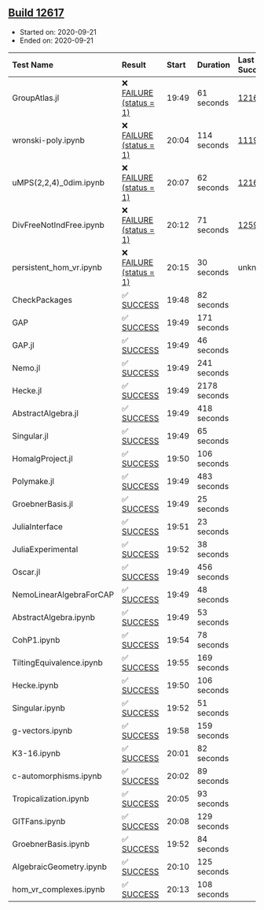## [Build 12617](https://oscarci.mathematik.uni-kl.de/job/oscar/12617/)

* Started on: 2020-09-21
* Ended on: 2020-09-21

| Test Name    | Result | Start | Duration | Last Success | First Failure |
|:-------------|:-------|:------|:---------|:-------------|:--------------|
| GroupAtlas.jl | ❌ [FAILURE (status = 1)](https://oscarci.mathematik.uni-kl.de/job/oscar/12617/artifact/logs/build-12617/GroupAtlas.jl.log) | 19:49 | 61 seconds | [12167](https://oscarci.mathematik.uni-kl.de/job/oscar/12167/) | [12168](https://oscarci.mathematik.uni-kl.de/job/oscar/12168/) |
| wronski-poly.ipynb | ❌ [FAILURE (status = 1)](https://oscarci.mathematik.uni-kl.de/job/oscar/12617/artifact/logs/build-12617/wronski-poly.ipynb.log) | 20:04 | 114 seconds | [11192](https://oscarci.mathematik.uni-kl.de/job/oscar/11192/) | [11193](https://oscarci.mathematik.uni-kl.de/job/oscar/11193/) |
| uMPS(2,2,4)_0dim.ipynb | ❌ [FAILURE (status = 1)](https://oscarci.mathematik.uni-kl.de/job/oscar/12617/artifact/logs/build-12617/uMPS-2-2-4-_0dim.ipynb.log) | 20:07 | 62 seconds | [12167](https://oscarci.mathematik.uni-kl.de/job/oscar/12167/) | [12168](https://oscarci.mathematik.uni-kl.de/job/oscar/12168/) |
| DivFreeNotIndFree.ipynb | ❌ [FAILURE (status = 1)](https://oscarci.mathematik.uni-kl.de/job/oscar/12617/artifact/logs/build-12617/DivFreeNotIndFree.ipynb.log) | 20:12 | 71 seconds | [12594](https://oscarci.mathematik.uni-kl.de/job/oscar/12594/) | [12595](https://oscarci.mathematik.uni-kl.de/job/oscar/12595/) |
| persistent_hom_vr.ipynb | ❌ [FAILURE (status = 1)](https://oscarci.mathematik.uni-kl.de/job/oscar/12617/artifact/logs/build-12617/persistent_hom_vr.ipynb.log) | 20:15 | 30 seconds | unknown | unknown |
| CheckPackages | ✅ [SUCCESS](https://oscarci.mathematik.uni-kl.de/job/oscar/12617/artifact/logs/build-12617/CheckPackages.log) | 19:48 | 82 seconds |  |  |
| GAP | ✅ [SUCCESS](https://oscarci.mathematik.uni-kl.de/job/oscar/12617/artifact/logs/build-12617/GAP.log) | 19:49 | 171 seconds |  |  |
| GAP.jl | ✅ [SUCCESS](https://oscarci.mathematik.uni-kl.de/job/oscar/12617/artifact/logs/build-12617/GAP.jl.log) | 19:49 | 46 seconds |  |  |
| Nemo.jl | ✅ [SUCCESS](https://oscarci.mathematik.uni-kl.de/job/oscar/12617/artifact/logs/build-12617/Nemo.jl.log) | 19:49 | 241 seconds |  |  |
| Hecke.jl | ✅ [SUCCESS](https://oscarci.mathematik.uni-kl.de/job/oscar/12617/artifact/logs/build-12617/Hecke.jl.log) | 19:49 | 2178 seconds |  |  |
| AbstractAlgebra.jl | ✅ [SUCCESS](https://oscarci.mathematik.uni-kl.de/job/oscar/12617/artifact/logs/build-12617/AbstractAlgebra.jl.log) | 19:49 | 418 seconds |  |  |
| Singular.jl | ✅ [SUCCESS](https://oscarci.mathematik.uni-kl.de/job/oscar/12617/artifact/logs/build-12617/Singular.jl.log) | 19:49 | 65 seconds |  |  |
| HomalgProject.jl | ✅ [SUCCESS](https://oscarci.mathematik.uni-kl.de/job/oscar/12617/artifact/logs/build-12617/HomalgProject.jl.log) | 19:50 | 106 seconds |  |  |
| Polymake.jl | ✅ [SUCCESS](https://oscarci.mathematik.uni-kl.de/job/oscar/12617/artifact/logs/build-12617/Polymake.jl.log) | 19:49 | 483 seconds |  |  |
| GroebnerBasis.jl | ✅ [SUCCESS](https://oscarci.mathematik.uni-kl.de/job/oscar/12617/artifact/logs/build-12617/GroebnerBasis.jl.log) | 19:49 | 25 seconds |  |  |
| JuliaInterface | ✅ [SUCCESS](https://oscarci.mathematik.uni-kl.de/job/oscar/12617/artifact/logs/build-12617/JuliaInterface.log) | 19:51 | 23 seconds |  |  |
| JuliaExperimental | ✅ [SUCCESS](https://oscarci.mathematik.uni-kl.de/job/oscar/12617/artifact/logs/build-12617/JuliaExperimental.log) | 19:52 | 38 seconds |  |  |
| Oscar.jl | ✅ [SUCCESS](https://oscarci.mathematik.uni-kl.de/job/oscar/12617/artifact/logs/build-12617/Oscar.jl.log) | 19:49 | 456 seconds |  |  |
| NemoLinearAlgebraForCAP | ✅ [SUCCESS](https://oscarci.mathematik.uni-kl.de/job/oscar/12617/artifact/logs/build-12617/NemoLinearAlgebraForCAP.log) | 19:49 | 48 seconds |  |  |
| AbstractAlgebra.ipynb | ✅ [SUCCESS](https://oscarci.mathematik.uni-kl.de/job/oscar/12617/artifact/logs/build-12617/AbstractAlgebra.ipynb.log) | 19:49 | 53 seconds |  |  |
| CohP1.ipynb | ✅ [SUCCESS](https://oscarci.mathematik.uni-kl.de/job/oscar/12617/artifact/logs/build-12617/CohP1.ipynb.log) | 19:54 | 78 seconds |  |  |
| TiltingEquivalence.ipynb | ✅ [SUCCESS](https://oscarci.mathematik.uni-kl.de/job/oscar/12617/artifact/logs/build-12617/TiltingEquivalence.ipynb.log) | 19:55 | 169 seconds |  |  |
| Hecke.ipynb | ✅ [SUCCESS](https://oscarci.mathematik.uni-kl.de/job/oscar/12617/artifact/logs/build-12617/Hecke.ipynb.log) | 19:50 | 106 seconds |  |  |
| Singular.ipynb | ✅ [SUCCESS](https://oscarci.mathematik.uni-kl.de/job/oscar/12617/artifact/logs/build-12617/Singular.ipynb.log) | 19:52 | 51 seconds |  |  |
| g-vectors.ipynb | ✅ [SUCCESS](https://oscarci.mathematik.uni-kl.de/job/oscar/12617/artifact/logs/build-12617/g-vectors.ipynb.log) | 19:58 | 159 seconds |  |  |
| K3-16.ipynb | ✅ [SUCCESS](https://oscarci.mathematik.uni-kl.de/job/oscar/12617/artifact/logs/build-12617/K3-16.ipynb.log) | 20:01 | 82 seconds |  |  |
| c-automorphisms.ipynb | ✅ [SUCCESS](https://oscarci.mathematik.uni-kl.de/job/oscar/12617/artifact/logs/build-12617/c-automorphisms.ipynb.log) | 20:02 | 89 seconds |  |  |
| Tropicalization.ipynb | ✅ [SUCCESS](https://oscarci.mathematik.uni-kl.de/job/oscar/12617/artifact/logs/build-12617/Tropicalization.ipynb.log) | 20:05 | 93 seconds |  |  |
| GITFans.ipynb | ✅ [SUCCESS](https://oscarci.mathematik.uni-kl.de/job/oscar/12617/artifact/logs/build-12617/GITFans.ipynb.log) | 20:08 | 129 seconds |  |  |
| GroebnerBasis.ipynb | ✅ [SUCCESS](https://oscarci.mathematik.uni-kl.de/job/oscar/12617/artifact/logs/build-12617/GroebnerBasis.ipynb.log) | 19:52 | 84 seconds |  |  |
| AlgebraicGeometry.ipynb | ✅ [SUCCESS](https://oscarci.mathematik.uni-kl.de/job/oscar/12617/artifact/logs/build-12617/AlgebraicGeometry.ipynb.log) | 20:10 | 125 seconds |  |  |
| hom_vr_complexes.ipynb | ✅ [SUCCESS](https://oscarci.mathematik.uni-kl.de/job/oscar/12617/artifact/logs/build-12617/hom_vr_complexes.ipynb.log) | 20:13 | 108 seconds |  |  |
